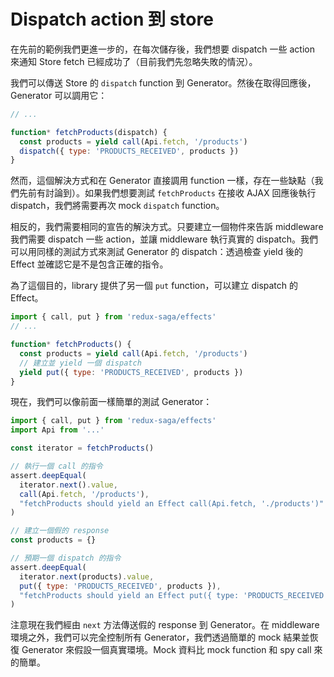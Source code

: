 # Dispatch action 到 store

在先前的範例我們更進一步的，在每次儲存後，我們想要 dispatch 一些 action 來通知 Store fetch 已經成功了（目前我們先忽略失敗的情況）。

我們可以傳送 Store 的 `dispatch` function 到 Generator。然後在取得回應後，Generator 可以調用它：

```javascript
// ...

function* fetchProducts(dispatch) {
  const products = yield call(Api.fetch, '/products')
  dispatch({ type: 'PRODUCTS_RECEIVED', products })
}
```

然而，這個解決方式和在 Generator 直接調用 function 一樣，存在一些缺點（我們先前有討論到）。如果我們想要測試 `fetchProducts` 在接收 AJAX 回應後執行 dispatch，我們將需要再次 mock `dispatch` function。

相反的，我們需要相同的宣告的解決方式。只要建立一個物件來告訴 middleware 我們需要 dispatch 一些 action，並讓 middleware 執行真實的 dispatch。我們可以用同樣的測試方式來測試 Generator 的 dispatch：透過檢查 yield 後的 Effect 並確認它是不是包含正確的指令。

為了這個目的，library 提供了另一個 `put` function，可以建立 dispatch 的 Effect。

```javascript
import { call, put } from 'redux-saga/effects'
// ...

function* fetchProducts() {
  const products = yield call(Api.fetch, '/products')
  // 建立並 yield 一個 dispatch
  yield put({ type: 'PRODUCTS_RECEIVED', products })
}
```

現在，我們可以像前面一樣簡單的測試 Generator：

```javascript
import { call, put } from 'redux-saga/effects'
import Api from '...'

const iterator = fetchProducts()

// 執行一個 call 的指令
assert.deepEqual(
  iterator.next().value,
  call(Api.fetch, '/products'),
  "fetchProducts should yield an Effect call(Api.fetch, './products')"
)

// 建立一個假的 response
const products = {}

// 預期一個 dispatch 的指令
assert.deepEqual(
  iterator.next(products).value,
  put({ type: 'PRODUCTS_RECEIVED', products }),
  "fetchProducts should yield an Effect put({ type: 'PRODUCTS_RECEIVED', products })"
)
```

注意現在我們經由 `next` 方法傳送假的 response 到 Generator。在 middleware 環境之外，我們可以完全控制所有 Generator，我們透過簡單的 mock 結果並恢復 Generator 來假設一個真實環境。Mock 資料比 mock function 和 spy call 來的簡單。
